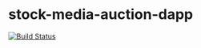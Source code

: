 # stock-media-auction-dapp
[![Build Status](https://travis-ci.org/aduyng/stock-media-auction-dapp.svg?branch=master)](https://travis-ci.org/aduyng/stock-media-auction-dapp)
